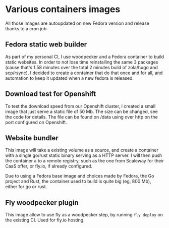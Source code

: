 # Various containers images

All those images are autoupdated on new Fedora version and release thanks to a cron job.

## Fedora static web builder 

As part of my personal CI, I use woodpecker and a Fedora container to build static
websites. In order to not lose time reinstalling the same 3 packages (cause 
that's 1.58 minutes over the total 2 minutes build of zola/hugo and scp/rsync), I
decided to create a container that do that once and for all, and automation
to keep it updated when a new fedora is released.

## Download test for Openshift 

To test the download speed from our Openshift cluster, I created a small image that just
serve a static file of 50 Mb. The size can be changed, see the code for details. The file can be found 
on /data using over http on the port configured on Openshift.

## Website bundler

This image will take a existing volume as a source, and create a container with a single go/rust static 
binary serving as a HTTP server. I will then push the container a to a remote registry, such as the one 
from Scaleway for their CaaS offer, or fly.io, if already configured.

Due to using a Fedora base image and choices made by Fedora, the Go project and Rust, the container used to build 
is quite big (eg, 800 Mb), either for go or rust.

## Fly woodpecker plugin

This image allow to use fly as a woodpecker step, by running `fly deploy` on the existing
CI. Used for fly.io hosting. 
